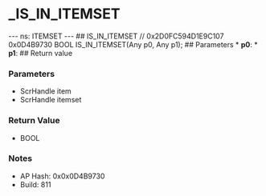 # _IS_IN_ITEMSET

--- ns: ITEMSET --- ## IS_IN_ITEMSET  // 0x2D0FC594D1E9C107 0x0D4B9730 BOOL IS_IN_ITEMSET(Any p0, Any p1);   ## Parameters * **p0**: * **p1**:  ## Return value

### Parameters
* ScrHandle item
* ScrHandle itemset

### Return Value
* BOOL

### Notes
* AP Hash: 0x0x0D4B9730
* Build: 811

